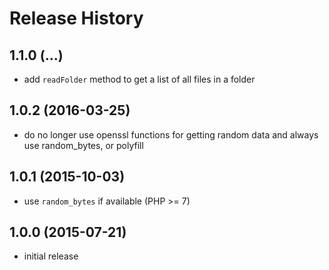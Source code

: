 # Release History

## 1.1.0 (...)
- add `readFolder` method to get a list of all files in a folder

## 1.0.2 (2016-03-25)
- do no longer use openssl functions for getting random data and
  always use random_bytes, or polyfill

## 1.0.1 (2015-10-03)
- use `random_bytes` if available (PHP >= 7)

## 1.0.0 (2015-07-21)
- initial release
